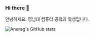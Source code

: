 ### Hi there 👋
 안녕하세요. 영남대 컴퓨터 공학과 학생입니다.
 
 
 ![Anurag's GitHub stats](https://github-readme-stats.vercel.app/api?username=seokhyunkwon&show_icons=true&theme=radical)

 <!--

**seokhyunkwon/seokhyunkwon** is a ✨ _special_ ✨ repository because its `README.md` (this file) appears on your GitHub profile.

Here are some ideas to get you started:

- 🔭 I’m currently working on ...
- 🌱 I’m currently learning ...
- 👯 I’m looking to collaborate on ...
- 🤔 I’m looking for help with ...
- 💬 Ask me about ...
- 📫 How to reach me: ...
- 😄 Pronouns: ...
- ⚡ Fun fact: ...
-->
